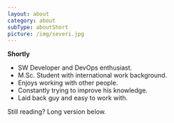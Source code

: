 ```yaml
---
layout: about
category: about
subType: aboutShort
picture: /img/severi.jpg
---
```


<strong>Shortly</strong>


- SW Developer and DevOps enthusiast.
- M.Sc. Student with international work background.
- Enjoys working with other people.
- Constantly trying to improve his knowledge.
- Laid back guy and easy to work with.

Still reading? Long version below.
